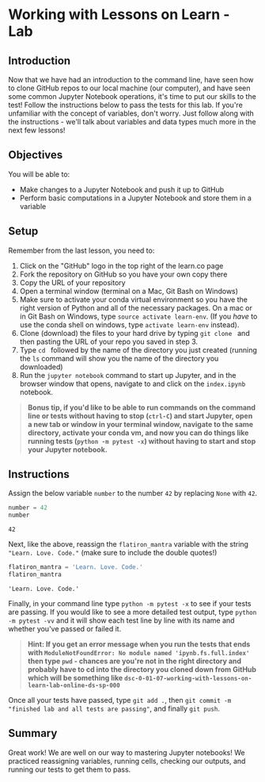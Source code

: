 
# Working with Lessons on Learn - Lab

## Introduction
Now that we have had an introduction to the command line, have seen how to clone GitHub repos to our local machine (our computer), and have seen some common Jupyter Notebook operations, it's time to put our skills to the test! Follow the instructions below to pass the tests for this lab. If you're unfamiliar with the concept of variables, don't worry. Just follow along with the instructions - we'll talk about variables and data types much more in the next few lessons!

## Objectives
You will be able to:
* Make changes to a Jupyter Notebook and push it up to GitHub
* Perform basic computations in a Jupyter Notebook and store them in a variable

## Setup

Remember from the last lesson, you need to:
1. Click on the "GitHub" logo in the top right of the learn.co page
2. Fork the repository on GitHub so you have your own copy there
3. Copy the URL of your repository
4. Open a terminal window (terminal on a Mac, Git Bash on Windows)
5. Make sure to activate your conda virtual environment so you have the right version of Python and all of the necessary packages. On a mac or in Git Bash on Windows, type `source activate learn-env`. (If you *have* to use the conda shell on windows, type `activate learn-env` instead).
6. Clone (download) the files to your hard drive by typing `git clone ` and then pasting the URL of your repo you saved in step 3.
7. Type `cd ` followed by the name of the directory you just created (running the `ls` command will show you the name of the directory you downloaded) 
7. Run the `jupyter notebook` command to start up Jupyter, and in the browser window that opens, navigate to and click on the `index.ipynb` notebook.

> **Bonus tip, if you'd like to be able to run commands on the command line or tests without having to stop (`ctrl-C`) and start Jupyter, open a new tab or window in your terminal window, navigate to the same directory, activate your conda vm, and now you can do things like running tests (`python -m pytest -x`) without having to start and stop your Jupyter notebook.**

## Instructions

Assign the below variable `number` to the number `42` by replacing `None` with `42`.


```python
number = 42
number
```




    42



Next, like the above, reassign the `flatiron_mantra` variable with the string `"Learn. Love. Code."` (make sure to include the double quotes!) 


```python
flatiron_mantra = 'Learn. Love. Code.'
flatiron_mantra
```




    'Learn. Love. Code.'



Finally, in your command line type `python -m pytest -x` to see if your tests are passing. If you would like to see a more detailed test output, type `python -m pytest -vv` and it will show each test line by line with its name and whether you've passed or failed it. 

> **Hint: If you get an error message when you run the tests that ends with `ModuleNotFoundError: No module named 'ipynb.fs.full.index'` then type `pwd` - chances are you're not in the right directory and probably have to cd into the directory you cloned down from GitHub which will be something like `dsc-0-01-07-working-with-lessons-on-learn-lab-online-ds-sp-000`**

Once all your tests have passed, type `git add .`, then `git commit -m "finished lab and all tests are passing"`, and finally `git push`. 

## Summary
Great work! We are well on our way to mastering Jupyter notebooks! We practiced reassigning variables, running cells, checking our outputs, and running our tests to get them to pass.
